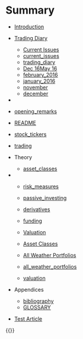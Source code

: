 # Summary

* [Introduction](README.md)
* [Trading Diary](trading_diary.md)
  * [Current Issues](#)
  * [current\_issues](#)
  * [trading\_diary](trading_diary.md)
  * [Dec 16May 16](trading_diary.md)
  * [february\_2016](trading_diary.md)
  * [january\_2016](trading_diary.md)
  * [november](trading_diary.md)
  * [december](trading_diary.md)
* 
* [opening\_remarks](opening_remarks.md)

* [README](README.md)

* [stock\_tickers](stock_tickers.md)
* [trading](trading.md)
* Theory
  * [asset\_classes](asset_classes.md)
* * [risk\_measures](risk_measures.md)
  * [passive\_investing](risk_measures.md)
  * [derivatives](risk_measures.md)
  * [funding](risk_measures.md)
  * [Valuation](risk_measures.md)
  * [Asset Classes](risk_measures.md)
  * [All Weather Portfolios](risk_measures.md)
  * [all\_weather\_portfolios](#)

  * [valuation](risk_measures.md)
* Appendices
  * [bibliography](#)
  * [GLOSSARY](#)
* [Test Article](test-article.md)

{{}}

